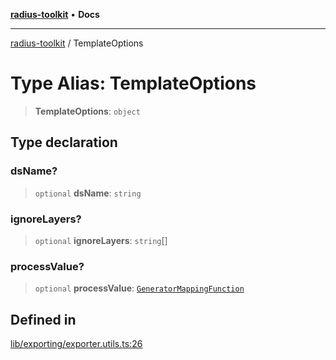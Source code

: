 [**radius-toolkit**](../README.md) • **Docs**

***

[radius-toolkit](../globals.md) / TemplateOptions

# Type Alias: TemplateOptions

> **TemplateOptions**: `object`

## Type declaration

### dsName?

> `optional` **dsName**: `string`

### ignoreLayers?

> `optional` **ignoreLayers**: `string`[]

### processValue?

> `optional` **processValue**: [`GeneratorMappingFunction`](GeneratorMappingFunction.md)

## Defined in

[lib/exporting/exporter.utils.ts:26](https://github.com/rangle/radius-token-tango/blob/5b6e6f5adbda55f8c41a4c8308d1d8885a9b9a2f/packages/radius-toolkit/src/lib/exporting/exporter.utils.ts#L26)
